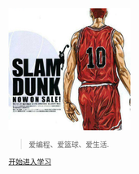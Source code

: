 <!-- 背景图片 -->
<img src="images/logo.jpg" alt="logo" style="zoom:25%;" />



> 爱编程、爱篮球、爱生活.

<!-- 

相关官方网址

 [docsify](https://docsify.js.org/#/) | [Asserjt](https://assertj.github.io/doc/) | [Junit5](https://junit.org/junit5/) | [Java](https://www.oracle.com/java/) | [Spring](https://spring.io/) |[SpringBoot](https://spring.io/projects/spring-boot) | [CAS](https://www.apereo.org/projects/cas) | [Shiro](https://shiro.apache.org/) | [IDEA](https://www.jetbrains.com/idea/) | [Maven](https://maven.apache.org/) | [Mybatis](https://mybatis.org/mybatis-3/zh/index.html) | [Nexus-OSS](https://www.sonatype.com/products/repository-oss) | [sonarqube](https://docs.sonarqube.org/latest/setup/install-server/) | [KeePass](https://keepass.info/)

-->

[开始进入学习](/introduce)



<!-- 背景色 -->

<!-- ![color](#f0f0f0) -->